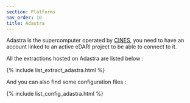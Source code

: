 ```yaml
---
section: Platforms
nav_order: 10
title: Adastra
---
```


Adastra is the supercomputer operated by [CINES](https://www.cines.fr/), you need to have an account linked to an active eDARI project to be able to connect to it.

All the extractions hosted on Adastra are listed below :

{% include list_extract_adastra.html %}


And you can also find some configuration files :

{% include list_config_adastra.html %}


